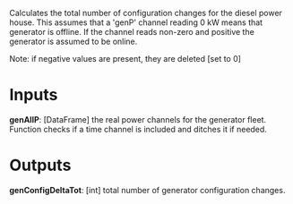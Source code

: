 Calculates the total number of configuration changes for the diesel power house. This assumes that a 'genP' channel reading 0 kW means that generator is offline. If the channel reads non-zero and positive the generator is assumed to be online.

Note: if negative values are present, they are deleted [set to 0]

# Inputs
**genAllP**: [DataFrame] the real power channels for the generator fleet. Function checks if a time channel is included and ditches it if needed.
# Outputs
**genConfigDeltaTot**: [int] total number of generator configuration changes.
    